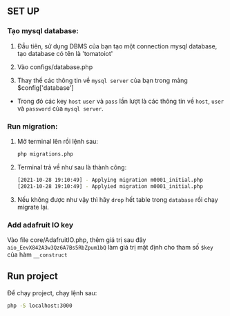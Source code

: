 ## SET UP

### Tạo mysql database:

1. Đầu tiên, sử dụng DBMS của bạn tạo một connection mysql database, tạo database có tên là 'tomatoiot'

2. Vào configs/database.php

3. Thay thế các thông tin về `mysql server` của bạn trong mảng $config['database'] 
- Trong đó các key `host` `user` và `pass` lần lượt là các thông tin về `host`, `user` và `password` của `mysql server`. 


### Run migration:

1. Mở terminal lên rồi lệnh sau:

    ```bash
    php migrations.php
    ```

2. Terminal trả về như sau là thành công:

    ```bash
    [2021-10-28 19:10:49] - Applying migration m0001_initial.php
    [2021-10-28 19:10:49] - Applyied migration m0001_initial.php
    ```

3. Nếu không được như vậy thì hãy `drop` hết table trong `database` rồi chạy migrate lại.<br />

### Add adafruit IO key

Vào file core/AdafruitIO.php, thêm giá trị sau đây  `aio_EevX842A3w3Qz6A7Bs5RbZpum1bQ` làm giá trị mặt định cho tham số `$key` của hàm `__construct`

## Run project

Để chạy project, chạy lệnh sau:

```bash
php -S localhost:3000
```